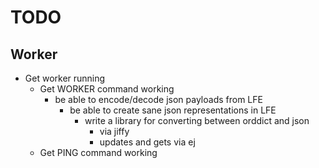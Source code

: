 # TODO

## Worker

 * Get worker running
   * Get WORKER command working
     * be able to encode/decode json payloads from LFE
       * be able to create sane json representations in LFE
         * write a library for converting between orddict and json
           * via jiffy
           * updates and gets via ej
   * Get PING command working
